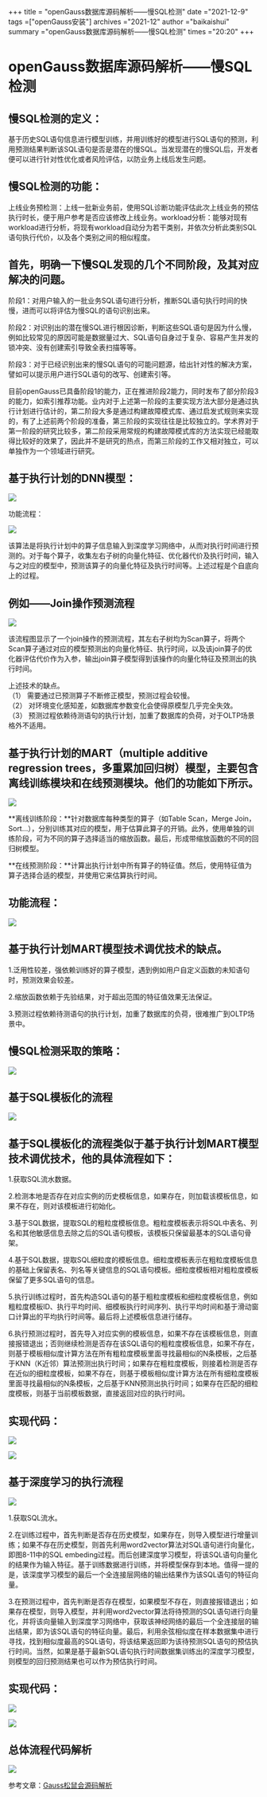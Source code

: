 +++
title = "openGauss数据库源码解析——慢SQL检测"
date ="2021-12-9"
tags =["openGauss安装"]
archives ="2021-12"
author ="baikaishui"
summary ="openGauss数据库源码解析——慢SQL检测"
times ="20:20"
+++
# openGauss数据库源码解析——慢SQL检测

## **慢SQL检测的定义：**

基于历史SQL语句信息进行模型训练，并用训练好的模型进行SQL语句的预测，利用预测结果判断该SQL语句是否是潜在的慢SQL。当发现潜在的慢SQL后，开发者便可以进行针对性优化或者风险评估，以防业务上线后发生问题。

## **慢SQL检测的功能：**

上线业务预检测：上线一批新业务前，使用SQL诊断功能评估此次上线业务的预估执行时长，便于用户参考是否应该修改上线业务。workload分析：能够对现有workload进行分析，将现有workload自动分为若干类别，并依次分析此类别SQL语句执行代价，以及各个类别之间的相似程度。

## **首先，明确一下慢SQL发现的几个不同阶段，及其对应解决的问题。**

阶段1：对用户输入的一批业务SQL语句进行分析，推断SQL语句执行时间的快慢，进而可以将评估为慢SQL的语句识别出来。

阶段2：对识别出的潜在慢SQL进行根因诊断，判断这些SQL语句是因为什么慢，例如比较常见的原因可能是数据量过大、SQL语句自身过于复杂、容易产生并发的锁冲突、没有创建索引导致全表扫描等等。

阶段3：对于已经识别出来的慢SQL语句的可能问题源，给出针对性的解决方案，譬如可以提示用户进行SQL语句的改写、创建索引等。

目前openGauss已具备阶段1的能力，正在推进阶段2能力，同时发布了部分阶段3的能力，如索引推荐功能。业内对于上述第一阶段的主要实现方法大部分是通过执行计划进行估计的，第二阶段大多是通过构建故障模式库、通过启发式规则来实现的，有了上述前两个阶段的准备，第三阶段的实现往往是比较独立的。学术界对于第一阶段的研究比较多，第二阶段采用常规的构建故障模式库的方法实现已经能取得比较好的效果了，因此并不是研究的热点，而第三阶段的工作又相对独立，可以单独作为一个领域进行研究。

## **基于执行计划的DNN模型：**

![](https://oss-emcsprod-public.modb.pro/image/editor/20211206-a0155d62-7c76-44c0-8ca0-644fbcebb6b7.png)  

功能流程：

![](https://oss-emcsprod-public.modb.pro/image/editor/20211206-2470d485-1f71-4f9a-b7f9-8df79843f8a8.png)  

该算法是将执行计划中的算子信息输入到深度学习网络中，从而对执行时间进行预测的。对于每个算子，收集左右子树的向量化特征、优化器代价及执行时间，输入与之对应的模型中，预测该算子的向量化特征及执行时间等。上述过程是个自底向上的过程。

## **例如——Join操作预测流程**

![](https://oss-emcsprod-public.modb.pro/image/editor/20211206-763a81c7-b907-412d-a043-cc67e1c6d3d0.png)  

该流程图显示了一个join操作的预测流程，其左右子树均为Scan算子，将两个Scan算子通过对应的模型预测出的向量化特征、执行时间，以及该join算子的优化器评估代价作为入参，输出join算子模型得到该操作的向量化特征及预测出的执行时间。

上述技术的缺点。  
（1） 需要通过已预测算子不断修正模型，预测过程会较慢。  
（2） 对环境变化感知差，如数据库参数变化会使得原模型几乎完全失效。  
（3） 预测过程依赖待测语句的执行计划，加重了数据库的负荷，对于OLTP场景格外不适用。

## 基于执行计划的MART（multiple additive regression trees，多重累加回归树）模型，主要包含离线训练模块和在线预测模块。他们的功能如下所示。

 ![](https://oss-emcsprod-public.modb.pro/image/editor/20211206-5956992c-432e-4853-97c8-57f71fca288b.png)

**离线训练阶段：**针对数据库每种类型的算子（如Table Scan，Merge Join，Sort…），分别训练其对应的模型，用于估算此算子的开销。此外，使用单独的训练阶段，可为不同的算子选择适当的缩放函数。最后，形成带缩放函数的不同的回归树模型。

**在线预测阶段：**计算出执行计划中所有算子的特征值。然后，使用特征值为算子选择合适的模型，并使用它来估算执行时间。

## **功能流程：**

![](https://oss-emcsprod-public.modb.pro/image/editor/20211206-973086cb-e4cb-40f2-abc2-98233bb73447.png)  

## 基于执行计划MART模型技术调优技术的缺点。

1.泛用性较差，强依赖训练好的算子模型，遇到例如用户自定义函数的未知语句时，预测效果会较差。

2.缩放函数依赖于先验结果，对于超出范围的特征值效果无法保证。

3.预测过程依赖待测语句的执行计划，加重了数据库的负荷，很难推广到OLTP场景中。

## **慢SQL检测采取的策略：**

![](https://oss-emcsprod-public.modb.pro/image/editor/20211206-56ce6c57-4130-402a-bf1c-18d01f846389.png)  

## **基于SQL模板化的流程**

![](https://oss-emcsprod-public.modb.pro/image/editor/20211206-8eb7d06c-0348-4883-8a9f-e3ee76b49347.png)  

## 基于SQL模板化的流程类似于基于执行计划MART模型技术调优技术，他的具体流程如下：

1.获取SQL流水数据。

2.检测本地是否存在对应实例的历史模板信息，如果存在，则加载该模板信息，如果不存在，则对该模板进行初始化。

3.基于SQL数据，提取SQL的粗粒度模板信息。粗粒度模板表示将SQL中表名、列名和其他敏感信息去除之后的SQL语句模板，该模板只保留最基本的SQL语句骨架。

4.基于SQL数据，提取SQL细粒度的模板信息。细粒度模板表示在粗粒度模板信息的基础上保留表名、列名等关键信息的SQL语句模板。细粒度模板相对粗粒度模板保留了更多SQL语句的信息。

5.执行训练过程时，首先构造SQL语句的基于粗粒度模板和细粒度模板信息，例如粗粒度模板ID、执行平均时间、细模板执行时间序列、执行平均时间和基于滑动窗口计算出的平均执行时间等。最后将上述模板信息进行储存。

6.执行预测过程时，首先导入对应实例的模板信息，如果不存在该模板信息，则直接报错退出；否则继续检测是否存在该SQL语句的粗粒度模板信息，如果不存在，则基于模板相似度计算方法在所有粗粒度模板里面寻找最相似的N条模板，之后基于KNN（K近邻）算法预测出执行时间；如果存在粗粒度模板，则接着检测是否存在近似的细粒度模板，如果不存在，则基于模板相似度计算方法在所有细粒度模板里面寻找最相似的N条模板，之后基于KNN预测出执行时间；如果存在匹配的细粒度模板，则基于当前模板数据，直接返回对应的执行时间。

## **实现代码：**

![](https://oss-emcsprod-public.modb.pro/image/editor/20211206-6121c222-f7c6-4f31-9fca-cadded23a147.png)  

 ![](https://oss-emcsprod-public.modb.pro/image/editor/20211206-7ee30873-03d5-421c-bbb7-51860ef202f7.png)

## **基于深度学习的执行流程**

![](https://oss-emcsprod-public.modb.pro/image/editor/20211206-aa63931a-ff58-49a6-a88c-2f38a977c554.png)  

1.获取SQL流水。

2.在训练过程中，首先判断是否存在历史模型，如果存在，则导入模型进行增量训练；如果不存在历史模型，则首先利用word2vector算法对SQL语句进行向量化，即图8-11中的SQL embeding过程。而后创建深度学习模型，将该SQL语句向量化的结果作为输入特征。基于训练数据进行训练，并将模型保存到本地。值得一提的是，该深度学习模型的最后一个全连接层网络的输出结果作为该SQL语句的特征向量。

3.在预测过程中，首先判断是否存在模型，如果模型不存在，则直接报错退出；如果存在模型，则导入模型，并利用word2vector算法将待预测的SQL语句进行向量化，并将该向量输入到深度学习网络中，获取该神经网络的最后一个全连接层的输出结果，即为该SQL语句的特征向量。最后，利用余弦相似度在样本数据集中进行寻找，找到相似度最高的SQL语句，将该结果返回即为该待预测SQL语句的预估执行时间。当然，如果是基于最新SQL语句执行时间数据集训练出的深度学习模型，则模型的回归预测结果也可以作为预估执行时间。

## **实现代码：**

![](https://oss-emcsprod-public.modb.pro/image/editor/20211206-8cdb6977-81bd-4e4a-b840-99da3d3facdf.png)  

![](https://oss-emcsprod-public.modb.pro/image/editor/20211206-a7424067-b725-41fe-a0e1-92d7d3ef3e1b.png)  

## **总体流程代码解析**

![](https://oss-emcsprod-public.modb.pro/image/editor/20211206-42feeab5-e4de-41e6-a704-fbec10987aff.png)

  

参考文章：[Gauss松鼠会源码解析](https://blog.csdn.net/GaussDB/article/details/119989581?ops_request_misc=%257B%2522request%255Fid%2522%253A%2522163876954016780269849143%2522%252C%2522scm%2522%253A%252220140713.130102334.pc%255Fblog.%2522%257D&request_id=163876954016780269849143&biz_id=0&utm_medium=distribute.pc_search_result.none-task-blog-2~blog~first_rank_v2~rank_v29-3-119989581.pc_v2_rank_blog_default&utm_term=%E6%BA%90%E7%A0%81%E6%A3%80%E6%B5%8B&spm=1018.2226.3001.4450)